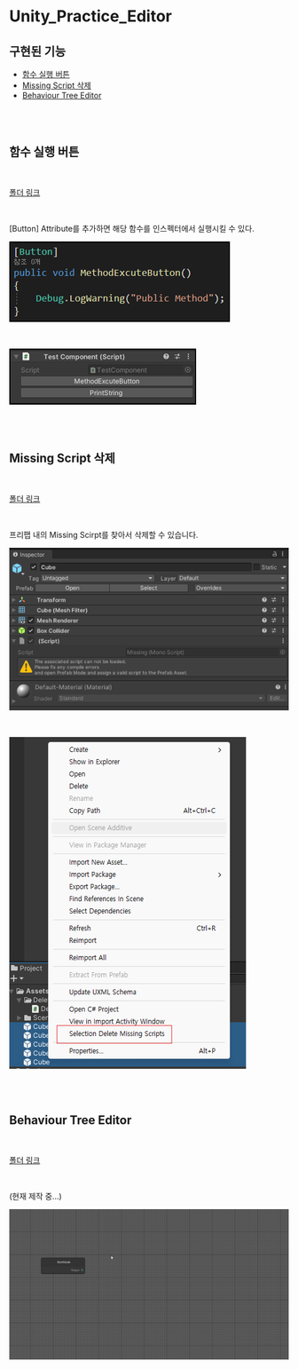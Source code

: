 # Unity_Practice_Editor

## 구현된 기능

- [함수 실행 버튼](#함수-실행-버튼)
- [Missing Script 삭제](#missing-script-삭제)
- [Behaviour Tree Editor](#behaviour-tree-editor)


<br>
<br>



## 함수 실행 버튼

<br>

[폴더 링크](https://github.com/mintchobab/Unity_Practice_Editor/tree/main/Unity_Practice_Editor/Assets/MethodButtonAttribute)

<br>

[Button] Attribute를 추가하면 해당 함수를 인스펙터에서 실행시킬 수 있다.

![ddd](./images/method_button_attribute.png)

<br>

![mehtod button compoennt](./images/method_button_component.png)

<br>
<br>

## Missing Script 삭제

<br>

[폴더 링크](https://github.com/mintchobab/Unity_Practice_Editor/tree/main/Unity_Practice_Editor/Assets/DeleteMissingScript)

<br>

프리팹 내의 Missing Scirpt를 찾아서 삭제할 수 있습니다.

![삭제 예시](./images/missing_script_remove.png)

<br>

![삭제 메뉴](./images/missing_script_remove_menu.png)

<br>
<br>

## Behaviour Tree Editor

<br>

[폴더 링크](https://github.com/mintchobab/Unity_Practice_Editor/tree/main/Unity_Practice_Editor/Assets/BehaviourTreeEditor)

<br>

(현재 제작 중...)

![Behaviour Tree](./images/behaviour_tree_create.gif)

<br>
<br>
